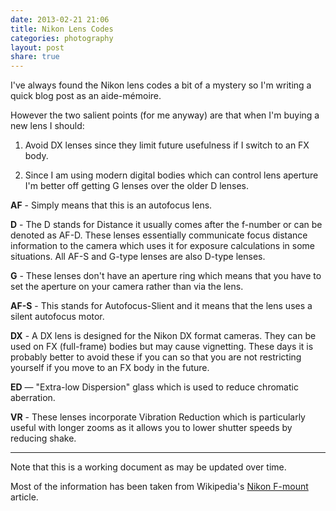 ```yaml
---
date: 2013-02-21 21:06
title: Nikon Lens Codes
categories: photography
layout: post
share: true
---
```


I've always found the Nikon lens codes a bit of a mystery so I'm writing a quick blog post as an aide-mémoire.

However the two salient points (for me anyway) are that when I'm buying a new lens I should:

1. Avoid DX lenses since they limit future usefulness if I switch to an FX body.

2. Since I am using modern digital bodies which can control lens aperture I'm better off getting G lenses over the older D lenses.

**AF** - Simply means that this is an autofocus lens.

**D** - The D stands for Distance it usually comes after the f-number or can be denoted as AF-D. These lenses essentially communicate focus distance information to the camera which uses it for exposure calculations in some situations. All AF-S and G-type lenses are also D-type lenses.

**G** - These lenses don't have an aperture ring which means that you have to set the aperture on your camera rather than via the lens.

**AF-S** - This stands for Autofocus-Slient and it means that the lens uses a silent autofocus motor.

**DX** - A DX lens is designed for the Nikon DX format cameras. They can be used on FX (full-frame) bodies but may cause vignetting. These days it is probably better to avoid these if you can so that you are not restricting yourself if you move to an FX body in the future.

**ED** — "Extra-low Dispersion" glass which is used to reduce chromatic aberration.

**VR** -  These lenses incorporate Vibration Reduction which is particularly useful with longer zooms as it allows you to lower shutter speeds by reducing shake.

---

Note that this is a working document as may be updated over time.

Most of the information has been taken from Wikipedia's [Nikon F-mount](http://en.wikipedia.org/wiki/Nikon_F-mount) article.
